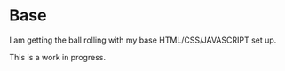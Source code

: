 # Base
I am getting the ball rolling with my base HTML/CSS/JAVASCRIPT set up.

This is a work in progress.